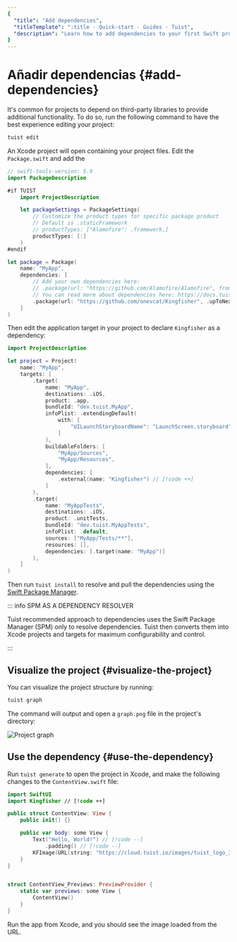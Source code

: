 ```yaml
---
{
  "title": "Add dependencies",
  "titleTemplate": ":title · Quick-start · Guides · Tuist",
  "description": "Learn how to add dependencies to your first Swift project"
}
---
```

# Añadir dependencias {#add-dependencies}

It's common for projects to depend on third-party libraries to provide
additional functionality. To do so, run the following command to have the best
experience editing your project:

```bash
tuist edit
```

An Xcode project will open containing your project files. Edit the
`Package.swift` and add the

```swift
// swift-tools-version: 5.9
import PackageDescription

#if TUIST
    import ProjectDescription

    let packageSettings = PackageSettings(
        // Customize the product types for specific package product
        // Default is .staticFramework
        // productTypes: ["Alamofire": .framework,]
        productTypes: [:]
    )
#endif

let package = Package(
    name: "MyApp",
    dependencies: [
        // Add your own dependencies here:
        // .package(url: "https://github.com/Alamofire/Alamofire", from: "5.0.0"),
        // You can read more about dependencies here: https://docs.tuist.io/documentation/tuist/dependencies
        .package(url: "https://github.com/onevcat/Kingfisher", .upToNextMajor(from: "7.12.0")) // [!code ++]
    ]
)
```

Then edit the application target in your project to declare `Kingfisher` as a
dependency:

```swift
import ProjectDescription

let project = Project(
    name: "MyApp",
    targets: [
        .target(
            name: "MyApp",
            destinations: .iOS,
            product: .app,
            bundleId: "dev.tuist.MyApp",
            infoPlist: .extendingDefault(
                with: [
                    "UILaunchStoryboardName": "LaunchScreen.storyboard",
                ]
            ),
            buildableFolders: [
                "MyApp/Sources",
                "MyApp/Resources",
            ],
            dependencies: [
                .external(name: "Kingfisher") // [!code ++]
            ]
        ),
        .target(
            name: "MyAppTests",
            destinations: .iOS,
            product: .unitTests,
            bundleId: "dev.tuist.MyAppTests",
            infoPlist: .default,
            sources: ["MyApp/Tests/**"],
            resources: [],
            dependencies: [.target(name: "MyApp")]
        ),
    ]
)
```

Then run `tuist install` to resolve and pull the dependencies using the [Swift
Package Manager](https://www.swift.org/documentation/package-manager/).

::: info SPM AS A DEPENDENCY RESOLVER
<!-- -->
Tuist recommended approach to dependencies uses the Swift Package Manager (SPM)
only to resolve dependencies. Tuist then converts them into Xcode projects and
targets for maximum configurability and control.
<!-- -->
:::

## Visualize the project {#visualize-the-project}

You can visualize the project structure by running:

```bash
tuist graph
```

The command will output and open a `graph.png` file in the project's directory:

![Project graph](/images/guides/quick-start/graph.png)

## Use the dependency {#use-the-dependency}

Run `tuist generate` to open the project in Xcode, and make the following
changes to the `ContentView.swift` file:

```swift
import SwiftUI
import Kingfisher // [!code ++]

public struct ContentView: View {
    public init() {}

    public var body: some View {
        Text("Hello, World!") // [!code --]
            .padding() // [!code --]
        KFImage(URL(string: "https://cloud.tuist.io/images/tuist_logo_32x32@2x.png")!) // [!code ++]
    }
}


struct ContentView_Previews: PreviewProvider {
    static var previews: some View {
        ContentView()
    }
}
```

Run the app from Xcode, and you should see the image loaded from the URL.
